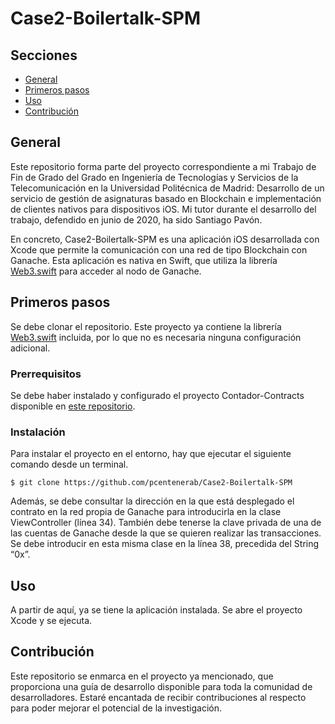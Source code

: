 # Case2-Boilertalk-SPM

## Secciones

- [General](#general)
- [Primeros pasos](#primeros_pasos)
- [Uso](#uso)
- [Contribución](#contribucion)

## General <a name = "general"></a>

Este repositorio forma parte del proyecto correspondiente a mi Trabajo de Fin de Grado del Grado en Ingeniería de Tecnologías y Servicios de la Telecomunicación en la Universidad Politécnica de Madrid: Desarrollo de un servicio de gestión de asignaturas basado en Blockchain e implementación de clientes nativos para dispositivos iOS. Mi tutor durante el desarrollo del trabajo, defendido en junio de 2020, ha sido Santiago Pavón.

En concreto, Case2-Boilertalk-SPM es una aplicación iOS desarrollada con Xcode que permite la comunicación con una red de tipo Blockchain con Ganache. Esta aplicación es nativa en Swift, que utiliza la librería [Web3.swift](https://github.com/Boilertalk/Web3.swift) para acceder al nodo de Ganache.

## Primeros pasos <a name = "primeros_pasos"></a>

Se debe clonar el repositorio. Este proyecto ya contiene la librería [Web3.swift](https://github.com/Boilertalk/Web3.swift) incluida, por lo que no es necesaria ninguna configuración adicional.

### Prerrequisitos

Se debe haber instalado y configurado el proyecto Contador-Contracts disponible en [este repositorio](https://github.com/pcentenerab/Contador-Contract).

### Instalación

Para instalar el proyecto en el entorno, hay que ejecutar el siguiente comando desde un terminal.

```
$ git clone https://github.com/pcentenerab/Case2-Boilertalk-SPM
```

Además, se debe consultar la dirección en la que está desplegado el contrato en la red propia de Ganache para introducirla en la clase ViewController (línea 34). También debe tenerse la clave privada de una de las cuentas de Ganache desde la que se quieren realizar las transacciones. Se debe introducir en esta misma clase en la línea 38, precedida del String “0x”.


## Uso <a name = "uso"></a>

A partir de aquí, ya se tiene la aplicación instalada. Se abre el proyecto Xcode y se ejecuta.


## Contribución <a name = "contribucion"></a>

Este repositorio se enmarca en el proyecto ya mencionado, que proporciona una guía de desarrollo disponible para toda la comunidad de desarrolladores. Estaré encantada de recibir contribuciones al respecto para poder mejorar el potencial de la investigación.